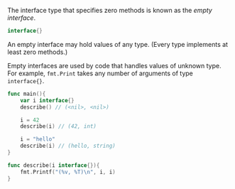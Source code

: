 The interface type that specifies zero methods is known as the *empty interface*.
```go
interface{}
```

An empty interface may hold values of any type. (Every type implements at least zero methods.)

Empty interfaces are used by code that handles values of unknown type. For example, `fmt.Print` takes any number of arguments of type `interface{}`.

```go
func main(){
	var i interface{}
	describe() // (<nil>, <nil>)

	i = 42
	describe(i) // (42, int)

	i = "hello"
	describe(i) // (hello, string)
}

func describe(i interface{}){
	fmt.Printf("(%v, %T)\n", i, i)
}
```